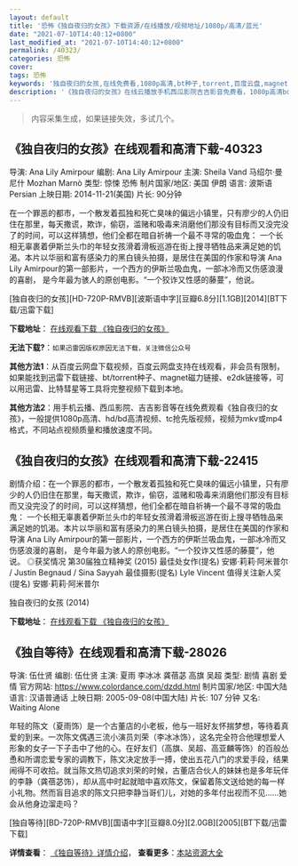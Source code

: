 ```yaml
---
layout: default
title: '恐怖《独自夜归的女孩》下载资源/在线播放/视频地址/1080p/高清/蓝光'
date: "2021-07-10T14:40:12+0800"
last_modified_at: "2021-07-10T14:40:12+0800"
permalink: /40323/
categories: 恐怖
cover:
tags: 恐怖
keywords: '独自夜归的女孩,在线免费看,1080p高清,bt种子,torrent,百度云盘,magnet,磁力链,迅雷下载资源'
description: '《独自夜归的女孩》在线云播放手机西瓜影院吉吉影音免费看，1080p高清bd/hd未删减完整版和tc抢先枪版，mkv/mp4格式，附带bt/torrent种子、magnet/磁力链、百度云盘、网盘资源迅雷下载链接'
---
```


>内容采集生成，如果链接失效，多试几个。


## 《独自夜归的女孩》在线观看和高清下载-40323

导演: Ana Lily Amirpour 编剧: Ana Lily Amirpour 主演: Sheila Vand 马绍尔·曼尼什 Mozhan Marnò 类型: 惊悚 恐怖 制片国家/地区: 美国 伊朗 语言: 波斯语 Persian 上映日期: 2014-11-21(美国) 片长: 90分钟

在一个罪恶的都市，一个散发着孤独和死亡臭味的偏远小镇里，只有廖少的人仍旧住在那里，每天撒谎，欺诈，偷窃，滥赌和吸毒来消磨他们那没有目标而又没完没了的时间，可以这样猜想，他们全都在暗自祈祷一个最不寻常的吸血鬼： 一个长相无辜裹着伊斯兰头巾的年轻女孩滑着滑板巡游在街上搜寻牺牲品来满足她的饥渴。本片以华丽和富有感染力的黑白镜头拍摄，是居住在美国的作家和导演 Ana Lily Amirpour的第一部影片，一个西方的伊斯兰吸血鬼，一部冰冷而又伤感浪漫的喜剧， 是今年最为骇人的原创电影。“一个狡诈又性感的藤蔓”，他说。


[独自夜归的女孩][HD-720P-RMVB][波斯语中字][豆瓣6.8分][1.1GB][2014][BT下载/迅雷下载]

**下载地址**： [在线观看下载 《独自夜归的女孩》](https://www.btdx8.com/torrent/a_girl_walks_home_alone_at_night_2014.html) 


**无法下载?**：`如果迅雷因版权原因无法下载，关注微信公众号 `

**其他方法1**：从百度云网盘下载视频，百度云网盘支持在线观看，非会员有限制，如果能找到迅雷下载链接、bt/torrent种子、magnet磁力链接、e2dk链接等，可以用迅雷、比特彗星等工具将完整视频下载到本地。

**其他方法2**：用手机云播、西瓜影院、吉吉影音等在线免费观看《独自夜归的女孩》，一般提供1080p高清、hd/bd高清视频、tc抢先版视频，视频为mkv或mp4格式，不同站点视频质量和播放速度不同。


## 《独自夜归的女孩》在线观看和高清下载-22415

剧情介绍：在一个罪恶的都市，一个散发着孤独和死亡臭味的偏远小镇里，只有廖少的人仍旧住在那里，每天撒谎，欺诈，偷窃，滥赌和吸毒来消磨他们那没有目标而又没完没了的时间，可以这样猜想，他们全都在暗自祈祷一个最不寻常的吸血鬼： 一个长相无辜裹着伊斯兰头巾的年轻女孩滑着滑板巡游在街上搜寻牺牲品来满足她的饥渴。本片以华丽和富有感染力的黑白镜头拍摄，是居住在美国的作家和导演 Ana Lily Amirpour的第一部影片，一个西方的伊斯兰吸血鬼，一部冰冷而又伤感浪漫的喜剧， 是今年最为骇人的原创电影。“一个狡诈又性感的藤蔓”，他说。   ◎获奖情况   第30届独立精神奖 (2015) 最佳处女作(提名) 安娜·莉莉·阿米普尔 / Justin Begnaud / Sina Sayyah 最佳摄影(提名) Lyle Vincent 值得关注新人奖(提名) 安娜·莉莉·阿米普尔


独自夜归的女孩 (2014)

**下载地址**： [在线观看下载 《独自夜归的女孩》](https://www.btbtdy.me/btdy/dy499.html) 


## 《独自等待》在线观看和高清下载-28026

导演: 伍仕贤 编剧: 伍仕贤 主演: 夏雨 李冰冰 龚蓓苾 高旗 吴超 类型: 剧情 喜剧 爱情 官方网站: https://www.colordance.com/dzdd.html 制片国家/地区: 中国大陆 语言: 汉语普通话 上映日期: 2005-09-08(中国大陆) 片长: 107 分钟 又名: Waiting Alone

年轻的陈文（夏雨饰）是一个古董店的小老板，他与一班好友怀揣梦想，等待着真爱的到来。一次陈文偶遇三流小演员刘荣（李冰冰饰），这名完全符合他理想爱人形象的女子一下子击中了他的心。在好友们（高旗、吴超、高亚麟等饰）的百般怂恿和所谓恋爱专家的调教下，陈文决定放手一搏，使出五花八门的求爱手段，结果闹得不可收拾。就当陈文热切追求刘荣的时候，古董店合伙人的妹妹也是多年玩伴的李静（龚蓓苾饰），却从高中时起就暗中喜欢陈文，保留着陈文送给她的每一样小礼物。然而盲目追求的陈文只把李静当哥们儿，对她的多年付出视而不见……她会从他身边溜走吗？


[独自等待][BD-720P-RMVB][国语中字][豆瓣8.0分][2.0GB][2005][BT下载/迅雷下载]

**详情查看**： [《独自等待》详情介绍](/movie/28026/)， **查看更多**：[本站资源大全](/movie/t/all/)

